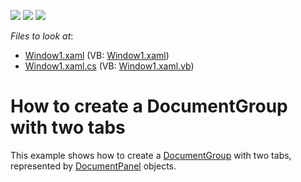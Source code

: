 <!-- default badges list -->
![](https://img.shields.io/endpoint?url=https://codecentral.devexpress.com/api/v1/VersionRange/128643149/10.1.4%2B)
[![](https://img.shields.io/badge/Open_in_DevExpress_Support_Center-FF7200?style=flat-square&logo=DevExpress&logoColor=white)](https://supportcenter.devexpress.com/ticket/details/E1670)
[![](https://img.shields.io/badge/📖_How_to_use_DevExpress_Examples-e9f6fc?style=flat-square)](https://docs.devexpress.com/GeneralInformation/403183)
<!-- default badges end -->
<!-- default file list -->
*Files to look at*:

* [Window1.xaml](./CS/CreateDocumentGroup/Window1.xaml) (VB: [Window1.xaml](./VB/CreateDocumentGroup/Window1.xaml))
* [Window1.xaml.cs](./CS/CreateDocumentGroup/Window1.xaml.cs) (VB: [Window1.xaml.vb](./VB/CreateDocumentGroup/Window1.xaml.vb))
<!-- default file list end -->
# How to create a DocumentGroup with two tabs


<p>This example shows how to create a <a href="https://documentation.devexpress.com/#WPF/CustomDocument6830">DocumentGroup</a> with two tabs, represented by <a href="https://documentation.devexpress.com/#WPF/clsDevExpressXpfDockingDocumentPaneltopic">DocumentPanel</a> objects.</p>

<br/>


